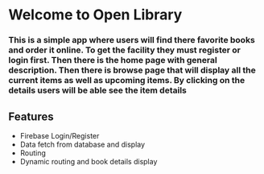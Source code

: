 # Welcome to Open Library

### This is a simple app where users will find there favorite books and order it online. To get the facility they must register or login first. Then there is the home page with general description. Then there is browse page that will display all the current items as well as upcoming items. By clicking on the details users will be able see the item details

## Features
- Firebase Login/Register
- Data fetch from database and display
- Routing
- Dynamic routing and book details display
